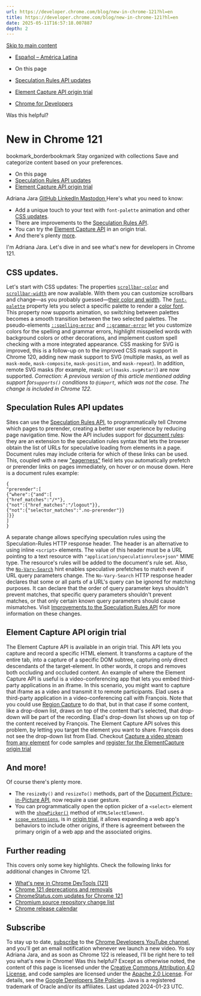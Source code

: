 ```yaml
---
url: https://developer.chrome.com/blog/new-in-chrome-121?hl=en
title: https://developer.chrome.com/blog/new-in-chrome-121?hl=en
date: 2025-05-11T16:57:18.007887
depth: 2
---
```


[ Skip to main content ](https://developer.chrome.com/blog/new-in-chrome-121?hl=en#main-content)
  * [Español – América Latina](https://developer.chrome.com/blog/new-in-chrome-121?hl=es-419)




  * On this page
  * [Speculation Rules API updates](https://developer.chrome.com/blog/new-in-chrome-121?hl=en#speculation-rules-api)
  * [Element Capture API origin trial](https://developer.chrome.com/blog/new-in-chrome-121?hl=en#capture-element-api)


  * [ Chrome for Developers ](https://developer.chrome.com/)


Was this helpful?
#  New in Chrome 121 
bookmark_borderbookmark Stay organized with collections  Save and categorize content based on your preferences.
  * On this page
  * [Speculation Rules API updates](https://developer.chrome.com/blog/new-in-chrome-121?hl=en#speculation-rules-api)
  * [Element Capture API origin trial](https://developer.chrome.com/blog/new-in-chrome-121?hl=en#capture-element-api)


Adriana Jara 
[ GitHub ](https://github.com/tropicadri) [ LinkedIn ](https://www.linkedin.com/in/adrianajara) [ Mastodon ](https://hachyderm.io/@tropicadri)
Here's what you need to know:
  * Add a unique touch to your text with `font-palette` animation and other [CSS updates](https://developer.chrome.com/blog/new-in-chrome-121?hl=en#css-updates).
  * There are improvements to the [Speculation Rules API](https://developer.chrome.com/blog/new-in-chrome-121?hl=en#speculation-rules-api).
  * You can try the [Element Capture API](https://developer.chrome.com/blog/new-in-chrome-121?hl=en#capture-element-api) in an origin trial.
  * And there's plenty [more](https://developer.chrome.com/blog/new-in-chrome-121?hl=en#more).


I'm Adriana Jara. Let's dive in and see what's new for developers in Chrome 121.
## CSS updates.
Let's start with CSS updates:
The properties [`scrollbar-color`](https://developer.mozilla.org/docs/Web/CSS/scrollbar-color) and [`scrollbar-width`](https://developer.mozilla.org/docs/Web/CSS/scrollbar-width) are now available. With them you can customize scrollbars and change—as you probably guessed—[their color and width](https://developer.chrome.com/docs/css-ui/scrollbar-styling).
The [`font-palette`](https://developer.mozilla.org/docs/Web/CSS/font-palette) property lets you select a specific palette to render a [color font](https://developer.chrome.com/blog/colrv1-fonts). This property now supports animation, so switching between palettes becomes a smooth transition between the two selected palettes.
The pseudo-elements [`::spelling-error`](https://developer.mozilla.org/docs/Web/CSS/::spelling-error) and [`::grammar-error`](https://developer.mozilla.org/docs/Web/CSS/::grammar-error) let you customize colors for the spelling and grammar errors, highlight misspelled words with background colors or other decorations, and implement custom spell checking with a more integrated appearance.
CSS masking for SVG is improved, this is a follow-up on to the improved CSS mask support in Chrome 120, adding new mask support to SVG (multiple masks, as well as `mask-mode`, `mask-composite`, `mask-position`, and `mask-repeat`). In addition, remote SVG masks (for example, mask: `url(masks.svg#star)`) are now supported.
_Correction: A previous version of this article mentioned adding support for`supports()` conditions to `@import`, which was not the case. The change is included in Chrome 122._
## Speculation Rules API updates
Sites can use the [Speculation Rules API](https://developer.mozilla.org/docs/Web/API/Speculation_Rules_API), to programmatically tell Chrome which pages to prerender, creating a better user experience by reducing page navigation time.
Now the API includes support for [document rules](https://wicg.github.io/nav-speculation/speculation-rules.html#document-rule-predicate): they are an extension to the speculation rules syntax that lets the browser obtain the list of URLs for speculative loading from elements in a page. Document rules may include criteria for which of these links can be used. This, coupled with a new ["eagerness"](https://wicg.github.io/nav-speculation/speculation-rules.html#valid-eagerness-strings) field lets you automatically prefetch or prerender links on pages immediately, on hover or on mouse down.
Here is a document rules example:
```
{
"prerender":[
{"where":{"and":[
{"href_matches":"/*"},
{"not":{"href_matches":"/logout"}},
{"not":{"selector_matches":".no-prerender"}}
]}}
]
}

```

A separate change allows specifying speculation rules using the Speculation-Rules HTTP response header. The header is an alternative to using inline `<script>` elements. The value of this header must be a URL pointing to a text resource with `"application/speculationrules+json"` MIME type. The resource's rules will be added to the document's rule set.
Also, the [`No-Vary-Search`](https://github.com/WICG/nav-speculation/blob/main/no-vary-search.md#-preloading-caches) hint enables speculative prefetches to match even if URL query parameters change. The `No-Vary-Search` HTTP response header declares that some or all parts of a URL's query can be ignored for matching purposes. It can declare that the order of query parameter keys shouldn't prevent matches, that specific query parameters shouldn't prevent matches, or that only certain known query parameters should cause mismatches.
Visit [ Improvements to the Speculation Rules API](https://developer.chrome.com/blog/speculation-rules-improvements) for more information on these changes.
## Element Capture API origin trial
The Element Capture API is available in an origin trial. This API lets you capture and record a specific HTML element. It transforms a capture of the entire tab, into a capture of a specific DOM subtree, capturing only direct descendants of the target-element. In other words, it crops and removes both occluding and occluded content.
An example of where the Element Capture API is useful is a video-conferencing app that lets you embed third-party applications in an iframe. In this scenario, you might want to capture that iframe as a video and transmit it to remote participants.
Elad uses a third-party application in a video-conferencing call with François.
Note that you could use [Region Capture](https://developer.chrome.com/web-platform/region-capture) to do that, but in that case if some content, like a drop-down list, draws on top of the content that's selected, that drop-down will be part of the recording.
Elad's drop-down list shows up on top of the content received by François.
The Element Capture API solves this problem, by letting you target the element you want to share.
François does not see the drop-down list from Elad.
Checkout [Capture a video stream from any element](https://developer.chrome.com/docs/web-platform/element-capture) for code samples and [register for the ElementCapture origin trial](https://developer.chrome.com/origintrials#/register_trial/1946117988977475585)
## And more!
Of course there's plenty more.
  * The `resizeBy()` and `resizeTo()` methods, part of the [Document Picture-in-Picture API](https://developer.mozilla.org/docs/Web/API/Document_Picture-in-Picture_API), now require a user gesture.
  * You can programmatically open the option picker of a `<select>` element with the [`showPicker()`](https://developer.mozilla.org/docs/Web/API/HTMLSelectElement/showPicker) method of `HTMLSelectElement`.
  * [`scope_extensions`](https://developer.chrome.com/docs/capabilities/scope-extensions), is in [origin trial](https://developer.chrome.com/origintrials#/view_trial/3889984178141265921), it allows expanding a web app's behaviors to include other origins, if there is agreement between the primary origin of a web app and the associated origins.


## Further reading
This covers only some key highlights. Check the following links for additional changes in Chrome 121.
  * [What's new in Chrome DevTools (121)](https://developer.chrome.com/blog/new-in-devtools-121)
  * [Chrome 121 deprecations and removals](https://developer.chrome.com/blog/deps-rems-121)
  * [ChromeStatus.com updates for Chrome 121](https://chromestatus.com/features#milestone%3D121)
  * [Chromium source repository change list](https://chromium.googlesource.com/chromium/src/+log/120.0.6099.268..121.0.6167.106)
  * [Chrome release calendar](https://chromiumdash.appspot.com/schedule)


## Subscribe
To stay up to date, [subscribe](https://goo.gl/6FP1a5) to the [Chrome Developers YouTube channel](https://www.youtube.com/user/ChromeDevelopers/), and you'll get an email notification whenever we launch a new video.
Yo soy Adriana Jara, and as soon as Chrome 122 is released, I'll be right here to tell you what's new in Chrome!
Was this helpful?
Except as otherwise noted, the content of this page is licensed under the [Creative Commons Attribution 4.0 License](https://creativecommons.org/licenses/by/4.0/), and code samples are licensed under the [Apache 2.0 License](https://www.apache.org/licenses/LICENSE-2.0). For details, see the [Google Developers Site Policies](https://developers.google.com/site-policies). Java is a registered trademark of Oracle and/or its affiliates.
Last updated 2024-01-23 UTC.

